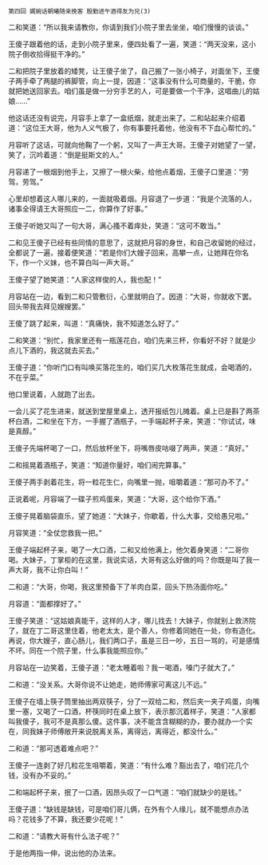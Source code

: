     第四回 娓婉话朝曦随亲挽客 殷勤进午酒得友为兄(3) 

   二和笑道：“所以我来请教你，你请到我们小院子里去坐坐，咱们慢慢的谈谈。”

   王傻子跟着他的话，走到小院子里来，便四处看了一遍，笑道：“两天没来，这小院子倒收拾得挺干净的。”

   二和把院子里放着的矮凳，让王傻子坐了，自己搬了一张小椅子，对面坐下，王傻子两手牵了两腿的裤脚管，向上一提，因道：“这事没有什么可商量的，干脆，你就把她送回家去。咱们虽是做一分穷手艺的人，可是要做一个干净，这唱曲儿的姑娘……”

   他这话还没有说完，月容手上拿了一盒纸烟，就走出来了。二和站起来介绍着道：“这位王大哥，他为人义气极了，你有事要托着他，他没有不下血心帮忙的。”

   月容听了这话，可就向他鞠了一个躬，又叫了一声王大哥。王傻子对她望了一望，笑了，沉吟着道：“倒是挺斯文的人。”

   月容递了一根烟到他手上，又擦了一根火柴，给他点着烟，王傻子口里道：“劳驾，劳驾。”

   心里却想着这人哪儿来的，一面就吸着烟。月容退了一步道：“我是个流落的人，诸事全得请王大哥照应一二，你算作了好事。”

   王傻子听她又叫了一句大哥，满心搔不着痒处，笑道：“这可不敢当。”

   二和见王傻子已经有些同情的意思了，这就把月容的身世，和自己收留她的经过，全都说了一遍，接着便笑道：“若是你们大嫂子回来，高攀一点，让她拜在你名下，作一个义妹，也不算白叫一声大哥。”

   王傻子望了她笑道：“人家这样俊的人，我也配！”

   月容站在一边，看到二和只管敷衍，心里就明白了。因道：“大哥，你就收下罢。回头带我去拜见嫂嫂罢。”

   王傻了跳了起来，叫道：“真痛快，我不知道怎么好了。”

   二和笑道：“别忙，我家里还有一瓶莲花白，咱们先来三杯，你看好不好？就是少点儿下酒的，我这就去买去。”

   王傻子道：“你听门口有叫唤买落花生的，咱们买几大枚落花生就成，会喝酒的，不在乎菜。”

   他口里说着，人就跑了出去。

   一会儿买了花生进来，就送到堂屋里桌上，透开报纸包儿摊着。桌上已是斟了两茶杯白酒，二和坐在下方，一手握了酒瓶子，一手端起杯子来，笑道：“你试试，味是真醇。”

   王傻子先端杯喝了一口，然后放杯坐下，将嘴唇皮咕啜了两声，笑道：“真好。”

   二和摇晃着酒瓶子，笑道：“知道你量好，咱们闹完算事。”

   王傻子两手剥着花生，将一粒花生仁，向嘴里一抛，咀嚼着道：“那可办不了。”

   正说着呢，月容端了一碟子煎鸡蛋来，笑道：“大哥，这个给你下酒。”

   王傻子晃着脑袋直乐，望了她道：“大妹子，你歇着，什么大事，交给愚兄啦。”

   月容笑道：“全仗您救我一把。”

   王傻子端起杯子来，喝了一大口酒，二和又给他满上，他欠着身笑道：“二哥你喝。大妹子，丁掌柜的在这里，我说实话，大哥有这么好做的吗？你既是叫了我一声大哥，我不让你白叫！”

   二和道：“大哥，你喝，我这里预备下了羊肉白菜，回头下热汤面你吃。”

   月容道：“面都撑好了。”

   王傻子笑道：“这姑娘真能干，这样的人才，哪儿找去！大妹子，你就别上救济院了，就在丁二哥这里住着，他老太太，是个善人，你修着同她在一处，你有造化。再说，你大嫂子，直心肠儿，我们两口子，虽是三日一吵，五日一骂的，可是感情不坏。同在一个院子里，什么事我能照应你。”

   月容站在一边笑着，王傻子道：“老太睡着啦？我一喝酒，嗓门子就大了。”

   二和道：“没关系。大哥你说不让她走，她师傅家可离这儿不远。”

   王傻子在墙上筷子筒里抽出两双筷子，分了一双给二和，然后夹一夹子鸡蛋，向嘴里一塞，又喝了一口酒，杯筷同时在桌上放下，表示那沉着样子，笑道：“人家都叫我傻子，我可不是真那么傻。这件事，决不能含含糊糊的办，要办就办一个实在，同我妹子师傅敞开来说脱离关系，离得远，离得近，都没什么。”

   二和道：“那可透着难点吧？”

   王傻子一连剥了好几粒花生咀嚼着，笑道：“有什么难？豁出去了，咱们花几个钱，没有办不妥的。”

   二和端起杯子来，抿了一口酒，因昂头叹了一口气道：“咱们就缺少的是钱。”

   王傻子道：“缺钱是缺钱，可是咱们哥儿俩，在外有个人缘儿，就不能想点办法吗？花钱多了不算，我还要少花呢！”

   二和道：“请教大哥有什么法子呢？”

   于是他两指一伸，说出他的办法来。

